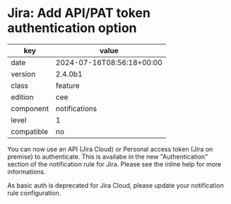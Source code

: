 [//]: # (werk v2)
# Jira: Add API/PAT token authentication option

key        | value
---------- | ---
date       | 2024-07-16T08:56:18+00:00
version    | 2.4.0b1
class      | feature
edition    | cee
component  | notifications
level      | 1
compatible | no

You can now use an API (Jira Cloud) or Personal access token (Jira on premise)
to authenticate. This is availabe in the new "Authentication" section of the
notification rule for Jira. Please see the inline help for more informations.

As basic auth is deprecated for Jira Cloud, please update your notification
rule configuration.
